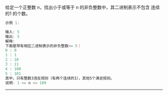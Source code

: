 给定一个正整数 n，找出小于或等于 n 的非负整数中，其二进制表示不包含 连续的1 的个数。

```javascript
示例 1:

输入: 5
输出: 5
解释:
下面是带有相应二进制表示的非负整数<= 5：
0 : 0
1 : 1
2 : 10
3 : 11
4 : 100
5 : 101
其中，只有整数3违反规则（有两个连续的1），其他5个满足规则。
说明: 1 <= n <= 109
```

---
